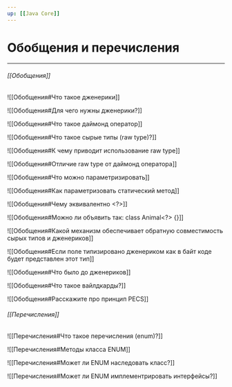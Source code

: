 ```yaml
---
up: [[Java Core]]
---
```

# Обобщения и перечисления
---
###### [[Обобщения]]
![[Обобщения#Что такое дженерики]]

![[Обобщения#Для чего нужны дженерики?]]

![[Обобщения#Что такое даймонд оператор]]

![[Обобщения#Что такое сырые типы (raw type)?]]

![[Обобщения#К чему приводит использование raw type]]

![[Обобщения#Отличие raw type от даймонд оператора]]

![[Обобщения#Что можно параметризировать]]

![[Обобщения#Как параметризовать статический метод]]

![[Обобщения#Чему эквивалентно \<?>]]

![[Обобщения#Можно ли объявить так: class Animal\<?> {}]]

![[Обобщения#Какой механизм обеспечивает обратную совместимость сырых типов и дженериков]]

![[Обобщения#Если поле типизировано дженериком как в байт коде будет представлен этот тип]]

![[Обобщения#Что было до дженериков]]

![[Обобщения#Что такое вайлдкарды?]]

![[Обобщения#Расскажите про принцип PECS]]

###### [[Перечисления]]
![[Перечисления#Что такое перечисления (enum)?]]

![[Перечисления#Методы класса ENUM]]

![[Перечисления#Может ли ENUM наследовать класс?]]

![[Перечисления#Может ли ENUM имплементрировать интерфейсы?]]